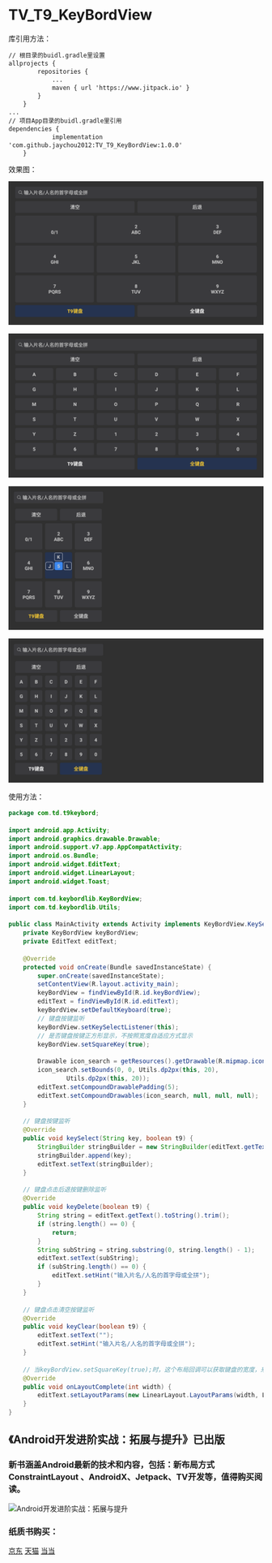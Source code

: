 # TV_T9_KeyBordView

库引用方法：
```
// 根目录的buidl.gradle里设置
allprojects {
		repositories {
			...
			maven { url 'https://www.jitpack.io' }
		}
	}
...
// 项目App目录的buidl.gradle里引用
dependencies {
	        implementation 'com.github.jaychou2012:TV_T9_KeyBordView:1.0.0'
	}
```


效果图：

![运行效果](https://raw.githubusercontent.com/jaychou2012/TV_T9_KeyBordView/master/Screenshot_1556891580.png)

![运行效果](https://raw.githubusercontent.com/jaychou2012/TV_T9_KeyBordView/master/Screenshot_1556891594.png)

![运行效果](https://raw.githubusercontent.com/jaychou2012/TV_T9_KeyBordView/master/Screenshot_1556891741.png)

![运行效果](https://raw.githubusercontent.com/jaychou2012/TV_T9_KeyBordView/master/Screenshot_1556891744.png)


使用方法：
```java
package com.td.t9keybord;

import android.app.Activity;
import android.graphics.drawable.Drawable;
import android.support.v7.app.AppCompatActivity;
import android.os.Bundle;
import android.widget.EditText;
import android.widget.LinearLayout;
import android.widget.Toast;

import com.td.keybordlib.KeyBordView;
import com.td.keybordlib.Utils;

public class MainActivity extends Activity implements KeyBordView.KeySelectIml {
    private KeyBordView keyBordView;
    private EditText editText;

    @Override
    protected void onCreate(Bundle savedInstanceState) {
        super.onCreate(savedInstanceState);
        setContentView(R.layout.activity_main);
        keyBordView = findViewById(R.id.keyBordView);
        editText = findViewById(R.id.editText);
        keyBordView.setDefaultKeyboard(true);
        // 键盘按键监听
        keyBordView.setKeySelectListener(this);
        // 是否键盘按键正方形显示，不按照宽度自适应方式显示
        keyBordView.setSquareKey(true);

        Drawable icon_search = getResources().getDrawable(R.mipmap.icon_search);
        icon_search.setBounds(0, 0, Utils.dp2px(this, 20),
                Utils.dp2px(this, 20));
        editText.setCompoundDrawablePadding(5);
        editText.setCompoundDrawables(icon_search, null, null, null);
    }

    // 键盘按键监听
    @Override
    public void keySelect(String key, boolean t9) {
        StringBuilder stringBuilder = new StringBuilder(editText.getText().toString().trim());
        stringBuilder.append(key);
        editText.setText(stringBuilder);
    }

    // 键盘点击后退按键删除监听
    @Override
    public void keyDelete(boolean t9) {
        String string = editText.getText().toString().trim();
        if (string.length() == 0) {
            return;
        }
        String subString = string.substring(0, string.length() - 1);
        editText.setText(subString);
        if (subString.length() == 0) {
            editText.setHint("输入片名/人名的首字母或全拼");
        }
    }

    // 键盘点击清空按键监听
    @Override
    public void keyClear(boolean t9) {
        editText.setText("");
        editText.setHint("输入片名/人名的首字母或全拼");
    }

    // 当keyBordView.setSquareKey(true);时，这个布局回调可以获取键盘的宽度，来设置其他布局的宽度和键盘宽度相等
    @Override
    public void onLayoutComplete(int width) {
        editText.setLayoutParams(new LinearLayout.LayoutParams(width, LinearLayout.LayoutParams.WRAP_CONTENT));
    }
}
```


## 《Android开发进阶实战：拓展与提升》已出版


### 新书涵盖Android最新的技术和内容，包括：新布局方式ConstraintLayout 、AndroidX、Jetpack、TV开发等，值得购买阅读。


![Android开发进阶实战：拓展与提升](http://img13.360buyimg.com/n1/jfs/t1/113550/10/7905/112523/5ec79791E6bf5d507/7169944c4d0d6669.jpg "Android开发进阶实战：拓展与提升")


### 纸质书购买：

[京东](https://item.jd.com/69496918930.html "京东")         [天猫](https://detail.tmall.com/item.htm?spm=a220m.1000858.1000725.6.7103434dRkHC8S&id=618745314823&user_id=3446196188&cat_id=2&is_b=1&rn=45bd1618b102199a8f9794a7b8431df4 "天猫")  [当当](http://product.dangdang.com/28552590.html "当当")
